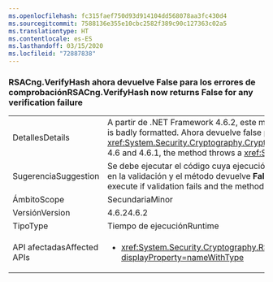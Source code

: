 ```yaml
---
ms.openlocfilehash: fc315faef750d93d914104dd568078aa3fc430d4
ms.sourcegitcommit: 7588136e355e10cbc2582f389c90c127363c02a5
ms.translationtype: HT
ms.contentlocale: es-ES
ms.lasthandoff: 03/15/2020
ms.locfileid: "72887838"
---
```

### <a name="rsacngverifyhash-now-returns-false-for-any-verification-failure"></a><span data-ttu-id="1573f-101">RSACng.VerifyHash ahora devuelve False para los errores de comprobación</span><span class="sxs-lookup"><span data-stu-id="1573f-101">RSACng.VerifyHash now returns False for any verification failure</span></span>

|   |   |
|---|---|
|<span data-ttu-id="1573f-102">Detalles</span><span class="sxs-lookup"><span data-stu-id="1573f-102">Details</span></span>|<span data-ttu-id="1573f-103">A partir de .NET Framework 4.6.2, este método devuelve **False** si la propia firma tiene un formato incorrecto.</span><span class="sxs-lookup"><span data-stu-id="1573f-103">Starting with the .NET Framework 4.6.2, this method returns **False** if the signature itself is badly formatted.</span></span> <span data-ttu-id="1573f-104">Ahora devuelve false para los errores de comprobación. En .NET Framework 4.6 y 4.6.1, el método inicia una excepción <xref:System.Security.Cryptography.CryptographicException?displayProperty=name> si la propia firma tiene el formato incorrecto.</span><span class="sxs-lookup"><span data-stu-id="1573f-104">It now returns false for any verification failure.In the .NET Framework 4.6 and 4.6.1, the method throws a <xref:System.Security.Cryptography.CryptographicException?displayProperty=name> if the signature itself is badly formatted.</span></span>|
|<span data-ttu-id="1573f-105">Sugerencia</span><span class="sxs-lookup"><span data-stu-id="1573f-105">Suggestion</span></span>|<span data-ttu-id="1573f-106">Se debe ejecutar el código cuya ejecución dependa del control de <xref:System.Security.Cryptography.CryptographicException?displayProperty=name> en lugar de ejecutarse si se produce un error en la validación y el método devuelve **False**.</span><span class="sxs-lookup"><span data-stu-id="1573f-106">Any code whose execution depends on handling the <xref:System.Security.Cryptography.CryptographicException?displayProperty=name> should instead execute if validation fails and the method returns **False**.</span></span>|
|<span data-ttu-id="1573f-107">Ámbito</span><span class="sxs-lookup"><span data-stu-id="1573f-107">Scope</span></span>|<span data-ttu-id="1573f-108">Secundaria</span><span class="sxs-lookup"><span data-stu-id="1573f-108">Minor</span></span>|
|<span data-ttu-id="1573f-109">Versión</span><span class="sxs-lookup"><span data-stu-id="1573f-109">Version</span></span>|<span data-ttu-id="1573f-110">4.6.2</span><span class="sxs-lookup"><span data-stu-id="1573f-110">4.6.2</span></span>|
|<span data-ttu-id="1573f-111">Tipo</span><span class="sxs-lookup"><span data-stu-id="1573f-111">Type</span></span>|<span data-ttu-id="1573f-112">Tiempo de ejecución</span><span class="sxs-lookup"><span data-stu-id="1573f-112">Runtime</span></span>|
|<span data-ttu-id="1573f-113">API afectadas</span><span class="sxs-lookup"><span data-stu-id="1573f-113">Affected APIs</span></span>|<ul><li><xref:System.Security.Cryptography.RSACng.VerifyHash(System.Byte[],System.Byte[],System.Security.Cryptography.HashAlgorithmName,System.Security.Cryptography.RSASignaturePadding)?displayProperty=nameWithType></li></ul>|
